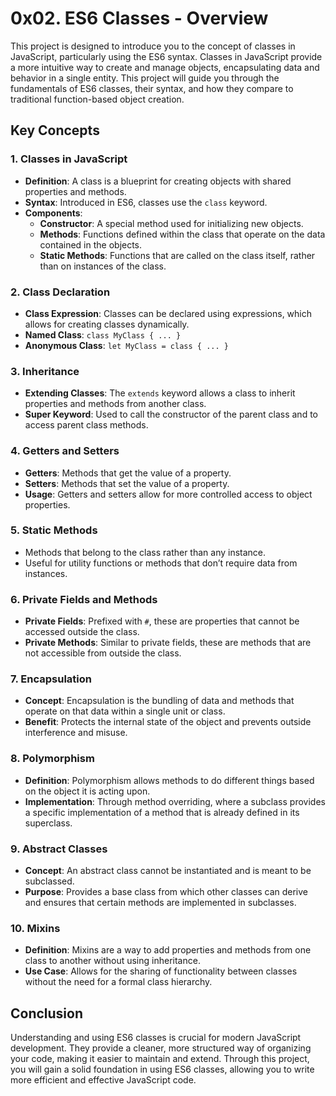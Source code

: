 # 0x02. ES6 Classes - Overview

This project is designed to introduce you to the concept of classes in JavaScript, particularly using the ES6 syntax. Classes in JavaScript provide a more intuitive way to create and manage objects, encapsulating data and behavior in a single entity. This project will guide you through the fundamentals of ES6 classes, their syntax, and how they compare to traditional function-based object creation.

## Key Concepts

### 1. **Classes in JavaScript**
   - **Definition**: A class is a blueprint for creating objects with shared properties and methods.
   - **Syntax**: Introduced in ES6, classes use the `class` keyword.
   - **Components**:
     - **Constructor**: A special method used for initializing new objects.
     - **Methods**: Functions defined within the class that operate on the data contained in the objects.
     - **Static Methods**: Functions that are called on the class itself, rather than on instances of the class.

### 2. **Class Declaration**
   - **Class Expression**: Classes can be declared using expressions, which allows for creating classes dynamically.
   - **Named Class**: `class MyClass { ... }`
   - **Anonymous Class**: `let MyClass = class { ... }`

### 3. **Inheritance**
   - **Extending Classes**: The `extends` keyword allows a class to inherit properties and methods from another class.
   - **Super Keyword**: Used to call the constructor of the parent class and to access parent class methods.

### 4. **Getters and Setters**
   - **Getters**: Methods that get the value of a property.
   - **Setters**: Methods that set the value of a property.
   - **Usage**: Getters and setters allow for more controlled access to object properties.

### 5. **Static Methods**
   - Methods that belong to the class rather than any instance.
   - Useful for utility functions or methods that don’t require data from instances.

### 6. **Private Fields and Methods**
   - **Private Fields**: Prefixed with `#`, these are properties that cannot be accessed outside the class.
   - **Private Methods**: Similar to private fields, these are methods that are not accessible from outside the class.

### 7. **Encapsulation**
   - **Concept**: Encapsulation is the bundling of data and methods that operate on that data within a single unit or class.
   - **Benefit**: Protects the internal state of the object and prevents outside interference and misuse.

### 8. **Polymorphism**
   - **Definition**: Polymorphism allows methods to do different things based on the object it is acting upon.
   - **Implementation**: Through method overriding, where a subclass provides a specific implementation of a method that is already defined in its superclass.

### 9. **Abstract Classes**
   - **Concept**: An abstract class cannot be instantiated and is meant to be subclassed.
   - **Purpose**: Provides a base class from which other classes can derive and ensures that certain methods are implemented in subclasses.

### 10. **Mixins**
   - **Definition**: Mixins are a way to add properties and methods from one class to another without using inheritance.
   - **Use Case**: Allows for the sharing of functionality between classes without the need for a formal class hierarchy.

## Conclusion
Understanding and using ES6 classes is crucial for modern JavaScript development. They provide a cleaner, more structured way of organizing your code, making it easier to maintain and extend. Through this project, you will gain a solid foundation in using ES6 classes, allowing you to write more efficient and effective JavaScript code.